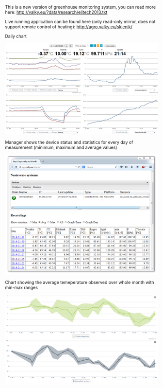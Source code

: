 This is a new version of greenhouse monitoring system, you can read more here:
http://valky.eu/?data/research/elitech2013.txt

Live running application can be found here (only read-only mirror, does not support remote control of heating):
http://agro.valky.eu/sklenik/

Daily chart

![Image 1](Screenshots/daily.png)


Manager shows the device status and statistics for every day of measurement (minimum, maximum and average values)

![Image 2](Screenshots/manager.png)


Chart showing the average temeperature observed over whole month with min-max ranges

![Image 3](Screenshots/monthranges.png)
